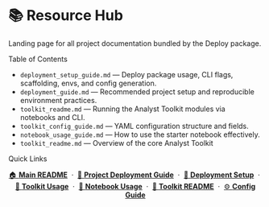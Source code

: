 # 📚 Resource Hub

Landing page for all project documentation bundled by the Deploy package.

Table of Contents
- `deployment_setup_guide.md` — Deploy package usage, CLI flags, scaffolding, envs, and config generation.
- `deployment_guide.md` — Recommended project setup and reproducible environment practices.
- `toolkit_readme.md` — Running the Analyst Toolkit modules via notebooks and CLI.
- `toolkit_config_guide.md` — YAML configuration structure and fields.
- `notebook_usage_guide.md` — How to use the starter notebook effectively.
- `toolkit_readme.md` — Overview of the core Analyst Toolkit

Quick Links

<p align="center">
  <a href="README.md">🏠 <b>Main README</b></a>
  &nbsp;·&nbsp;
  <a href="deployment_guide.md">🚀 <b>Project Deployment Guide</b></a>
  &nbsp;·&nbsp;
  <a href="deployment_setup_guide.md">🔧 <b>Deployment Setup</b></a>
  &nbsp;·&nbsp;
  <a href="toolkit_readme.md">📘 <b>Toolkit Usage</b></a>
  &nbsp;·&nbsp;
  <a href="notebook_usage_guide.md">📓 <b>Notebook Usage</b></a>
  &nbsp;·&nbsp;
  <a href="toolkit_readme.md">📘 <b>Toolkit README</b></a>
  &nbsp;·&nbsp;
  <a href="toolkit_config_guide.md">⚙️ <b>Config Guide</b></a>
</p>
